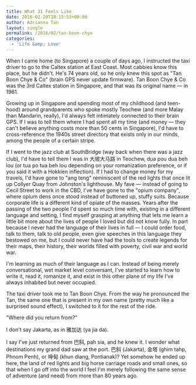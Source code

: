 ```yaml
---
title: What 31 Feels Like
date: 2016-02-20T18:15:53+00:00
author: Adrianna Tan
layout: single
permalink: /2016/02/tan-boon-chye
categories:
  - 'Life &amp; Love'
---
```

When I came home (to Singapore) a couple of days ago, I instructed the taxi driver to go to the Caltex station at East Coast. Most cabbies know this place, but he didn't. He's 74 years old, so he only knew this spot as "Tan Boon Chye & Co" (brain GPS never update firmware). Tan Boon Chye & Co was the 3rd Caltex station in Singapore, and that was its original name — in 1961.

Growing up in Singapore and spending most of my childhood (and teen-hood) around grandparents who spoke mostly Teochew (and more Malay than Mandarin, really), I'd always felt intimately connected to their brain GPS. If I was to tell them where I had spent all my time (and money — they can't believe anything costs more than 50 cents in Singapore), I'd have to cross-reference the 1940s street directory that exists only in our minds, among the people of a certain stripe.

If I went to the jazz club at SouthBridge (way back when there was a jazz club), I'd have to tell them I was in 大坡大马路 in Teochew, dua pou dua beh lou (or tua po tua beh lou depending on your romanization preference, or if you said it with a Hokkien inflection). If I had to change money for my travels, I'd have gone to "ang teng" reminiscent of the red lights that once lit up Collyer Quay from Johnston's lighthouse. My fave — instead of going to Cecil Street to work in the CBD, I've have gone to the "opium company", where opium dens once stood instead of buttoned up, stuffy suits. Because corporate life is a different kind of opiate of the masses.
Years after the passing of the two people I'd spent so much time with, existing in a different language and setting, I find myself grasping at anything that lets me learn a little bit more about the lives of people I loved but did not know fully. In part because I never had the language of their lives in full — I could order food, talk to them, talk to old people, even give speeches in this language they bestowed on me, but I could never have had the tools to create legends for their maps, their history, their worlds filled with poverty, civil war and world war.

I'm learning as much of their language as I can. Instead of being merely conversational, wet market level conversant, I've started to learn how to write it, read it, romanize it, and exist in this other plane of my life I've always inhabited but never occupied.

The taxi driver took me to Tan Boon Chye. From the way he pronounced the Tan, the same one that is present in my own name (pretty much like a surprised sound effect), I switched to it for the rest of the ride.

"Where did you return from?"

I don't say Jakarta, as in 雅加达 (ya jia da).

I say I've just returned from 巴斜, pah sia, and he knew it. I wonder what destinations my grand dad saw at the port. 巴斜 (Jakarta), 金塔 (ghim tahp, Phnom Penh), or 坤甸 (khun diang, Pontianak)? Yet somehow he ended up here, the land of red lights and big horse carriage roads and small ones, so that when I go off into the world I feel I'm merely following the same sense of adventure (and need) from more than 80 years ago.
